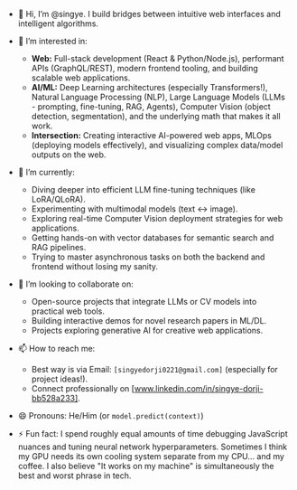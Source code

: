 - 👋 Hi, I’m @singye. I build bridges between intuitive web interfaces and intelligent algorithms.

- 👀 I’m interested in:
    - **Web:** Full-stack development (React & Python/Node.js), performant APIs (GraphQL/REST), modern frontend tooling, and building scalable web applications.
    - **AI/ML:** Deep Learning architectures (especially Transformers!), Natural Language Processing (NLP), Large Language Models (LLMs - prompting, fine-tuning, RAG, Agents), Computer Vision (object detection, segmentation), and the underlying math that makes it all work.
    - **Intersection:** Creating interactive AI-powered web apps, MLOps (deploying models effectively), and visualizing complex data/model outputs on the web.

- 🌱 I’m currently:
    - Diving deeper into efficient LLM fine-tuning techniques (like LoRA/QLoRA).
    - Experimenting with multimodal models (text <-> image).
    - Exploring real-time Computer Vision deployment strategies for web applications.
    - Getting hands-on with vector databases for semantic search and RAG pipelines.
    - Trying to master asynchronous tasks on both the backend and frontend without losing my sanity.

- 💞️ I’m looking to collaborate on:
    - Open-source projects that integrate LLMs or CV models into practical web tools.
    - Building interactive demos for novel research papers in ML/DL.
    - Projects exploring generative AI for creative web applications.

- 📫 How to reach me:
    - Best way is via Email: `[singyedorji0221@gmail.com]` (especially for project ideas!).
    - Connect professionally on [www.linkedin.com/in/singye-dorji-bb528a233].

- 😄 Pronouns: He/Him (or `model.predict(context)`)

- ⚡ Fun fact: I spend roughly equal amounts of time debugging JavaScript nuances and tuning neural network hyperparameters. Sometimes I think my GPU needs its own cooling system separate from my CPU... and my coffee. I also believe "It works on my machine" is simultaneously the best and worst phrase in tech.
